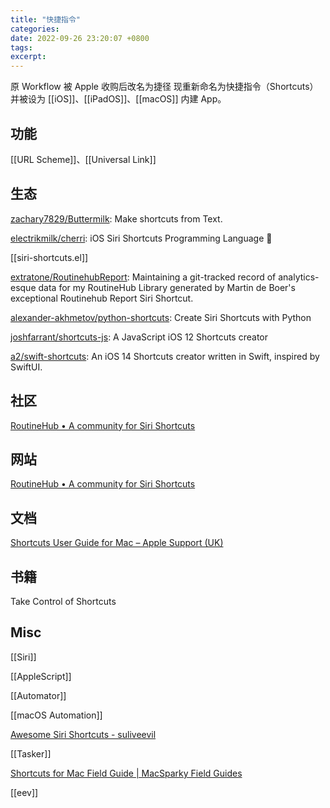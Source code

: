 ```yaml
---
title: "快捷指令"
categories: 
date: 2022-09-26 23:20:07 +0800
tags: 
excerpt: 
---
```



原 Workflow 被 Apple 收购后改名为捷径
现重新命名为快捷指令（Shortcuts）并被设为 [[iOS]]、[[iPadOS]]、[[macOS]] 内建 App。

## 功能

[[URL Scheme]]、[[Universal Link]]

## 生态

[zachary7829/Buttermilk](https://github.com/zachary7829/Buttermilk): Make shortcuts from Text.

[electrikmilk/cherri](https://github.com/electrikmilk/cherri): iOS Siri Shortcuts Programming Language 🍒

[[siri-shortcuts.el]]

[extratone/RoutinehubReport](https://github.com/extratone/RoutinehubReport): Maintaining a git-tracked record of analytics-esque data for my RoutineHub Library generated by Martin de Boer's exceptional Routinehub Report Siri Shortcut.

[alexander-akhmetov/python-shortcuts](https://github.com/alexander-akhmetov/python-shortcuts): Create Siri Shortcuts with Python

[joshfarrant/shortcuts-js](https://github.com/joshfarrant/shortcuts-js): A JavaScript iOS 12 Shortcuts creator

[a2/swift-shortcuts](https://github.com/a2/swift-shortcuts): An iOS 14 Shortcuts creator written in Swift, inspired by SwiftUI.

## 社区

[RoutineHub • A community for Siri Shortcuts](https://routinehub.co/)


## 网站


[RoutineHub • A community for Siri Shortcuts](https://routinehub.co)

## 文档

[Shortcuts User Guide for Mac – Apple Support (UK)](https://support.apple.com/en-gb/guide/shortcuts-mac/welcome/mac)

## 书籍

Take Control of Shortcuts



## Misc

[[Siri]]

[[AppleScript]]

[[Automator]]

[[macOS Automation]]


[Awesome Siri Shortcuts - suliveevil](https://github.com/suliveevil/Awesome-Siri-Shortcuts)


[[Tasker]]

[Shortcuts for Mac Field Guide | MacSparky Field Guides](https://learn.macsparky.com/p/shortcutsmac)

[[eev]]

